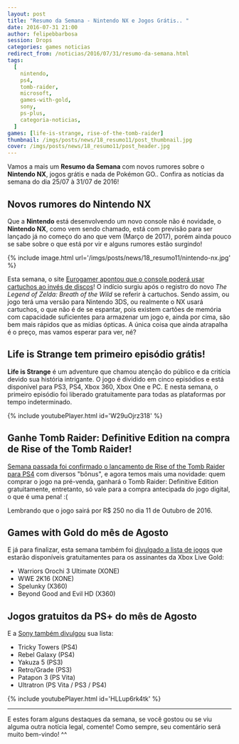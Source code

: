 ```yaml
---
layout: post
title: "Resumo da Semana - Nintendo NX e Jogos Grátis.. "
date: 2016-07-31 21:00
author: felipebbarbosa
session: Drops
categories: games noticias
redirect_from: /noticias/2016/07/31/resumo-da-semana.html
tags:
  [
    nintendo,
    ps4,
    tomb-raider,
    microsoft,
    games-with-gold,
    sony,
    ps-plus,
    categoria-noticias,
  ]
games: [life-is-strange, rise-of-the-tomb-raider]
thumbnail: /imgs/posts/news/18_resumo11/post_thumbnail.jpg
cover: /imgs/posts/news/18_resumo11/post_header.jpg
---
```


Vamos a mais um **Resumo da Semana** com novos rumores sobre o **Nintendo NX**, jogos grátis e nada de Pokémon GO.. Confira as notícias da semana do dia 25/07 à 31/07 de 2016!

<!--more-->

## Novos rumores do Nintendo NX

Que a **Nintendo** está desenvolvendo um novo console não é novidade, o **Nintendo NX**, como vem sendo chamado, está com previsão para ser lançado já no começo do ano que vem (Março de 2017), porém ainda pouco se sabe sobre o que está por vir e alguns rumores estão surgindo!

{% include image.html
  url='/imgs/posts/news/18_resumo11/nintendo-nx.jpg' %}

Esta semana, o site [Eurogamer apontou que o console poderá usar cartuchos ao invés de discos](http://www.eurogamer.pt/articles/2016-06-24-rumor-nintendo-nx-usara-cartuchos)! O indício surgiu após o registro do novo _The Legend of Zelda: Breath of the Wild_ se referir à cartuchos. Sendo assim, ou jogo terá uma versão para Nintendo 3DS, ou realmente o NX usará cartuchos, o que não é de se espantar, pois existem cartões de memória com capacidade suficientes para armazenar um jogo e, ainda por cima, são bem mais rápidos que as mídias ópticas. A única coisa que ainda atrapalha é o preço, mas vamos esperar para ver, né?

## Life is Strange tem primeiro episódio grátis!

**Life is Strange** é um adventure que chamou atenção do público e da critícia devido sua história intrigante. O jogo é dividido em cinco episódios e está disponível para PS3, PS4, Xbox 360, Xbox One e PC. E nesta semana, o primeiro episódio foi liberado gratuitamente para todas as plataformas por tempo indeterminado.

{% include youtubePlayer.html id='W29uOjrz318' %}

## Ganhe Tomb Raider: Definitive Edition na compra de Rise of the Tomb Raider!

[Semana passada foi confirmado o lançamento de Rise of the Tomb Raider para PS4](/noticias/2016/07/24/resumo-da-semana.html) com diversos "bônus", e agora temos mais uma novidade: quem comprar o jogo na pré-venda, ganhará o Tomb Raider: Definitive Edition gratuitamente, entretanto, só vale para a compra antecipada do jogo digital, o que é uma pena! :(

Lembrando que o jogo sairá por R\$ 250 no dia 11 de Outubro de 2016.

## Games with Gold do mês de Agosto

E já para finalizar, esta semana também foi [divulgado a lista de jogos](http://blogdoxbox.com/games-with-gold-para-agosto-de-2016/) que estarão disponíveis gratuitamentes para os assinantes da Xbox Live Gold:

- Warriors Orochi 3 Ultimate (XONE)
- WWE 2K16 (XONE)
- Spelunky (X360)
- Beyond Good and Evil HD (X360)

## Jogos gratuitos da PS+ do mês de Agosto

E a [Sony também divulgou](http://blog.br.playstation.com/2016/07/27/playstation-plus-jogos-gratuitos-para-agosto-de-2016/) sua lista:

- Tricky Towers (PS4)
- Rebel Galaxy (PS4)
- Yakuza 5 (PS3)
- Retro/Grade (PS3)
- Patapon 3 (PS Vita)
- Ultratron (PS Vita / PS3 / PS4)

{% include youtubePlayer.html id='HLLup6rk4tk' %}

---

E estes foram alguns destaques da semana, se você gostou ou se viu alguma outra notícia legal, comente! Como sempre, seu comentário será muito bem-vindo! ^^
